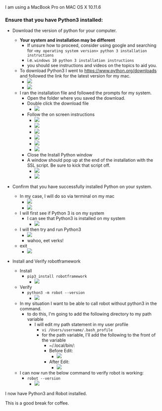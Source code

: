 


I am using a MacBook Pro on MAC OS X 10.11.6

### Ensure that you have Python3 installed:
+ Download the version of python for your computer.
  - **Your system and installation may be different**
    - If unsure how to proceed, consider using google and searching for ```<my operating system version> python 3 installation instructions```
    - i.e.  ```windows 10 python 3 installation instructions```
    - you should see instructions and videos on the topics to aid you.
  - To download Python3 I went to https://www.python.org/downloads and followed the link for the latest version for my mac.
    - ![](assets/notes-d5f8e4b7.png)
    - ![](assets/notes-c38f297e.png)
  - I ran the installation file and followed the prompts for my system.
    - Open the folder where you saved the download.
    - Double click the download file
      - ![](assets/notes-d37e664e.png)
    - Follow the on screen instructions
      - ![](assets/notes-d0d5f3fa.png)
      - ![](assets/notes-3054f234.png)
      - ![](assets/notes-e7673ae5.png)
      - ![](assets/notes-b6a8f282.png)
      - ![](assets/notes-97382687.png)
      - ![](assets/notes-753a1846.png)
    - Close the Install Python window
    - A window should pop up at the end of the installation with the SSL script. Be sure to kick that script off.
      - ![](assets/notes-b088346b.png)
      - ![](assets/notes-64896357.png)
+ Confirm that you have successfully installed Python on your system.
  - In my case, I will do so via terminal on my mac
    - ![](assets/notes-dd4fa97d.png)
    - ![](assets/notes-50d3e0e4.png)
  - I will first see if Python 3 is on my system
    - I can see that Python3 is installed on my system
      - ![](assets/notes-a4a82984.png)
  - I will then try and run Python3
    - ![](assets/notes-59d5f8d9.png)    
    - wahoo, eet verks!
  - exit
    - ![](assets/notes-85df1f7a.png)


+ Install and Verify robotframework

  - Install
    - ```pip3 install robotframework```
      - ![](assets/notes-a46eac72.png)
  - Verify
    - ```python3 -m robot --version```
      - ![](assets/notes-c2adb547.png)
  - In my situation I want to be able to call robot without python3 in the command.
    - to do this, I'm going to add the following directory to my path variable
      - I will edit my path statement in my user profile
        - ```vi /Users/username/.bash_profile```
        - for the path variable, I'll add the following to the front of the variable
          - ~/.local/bin/:
          - Before Edit:
            - ![](assets/notes-c7551d31.png)
          - After Edit:
            - ![](assets/notes-53d35e85.png)
  - I can now run the below command to verify robot is working:
    - ```robot --version```
      - ![](assets/notes-e3cf84ce.png)

I now have Python3 and Robot installed.

This is a good break for coffee. 
